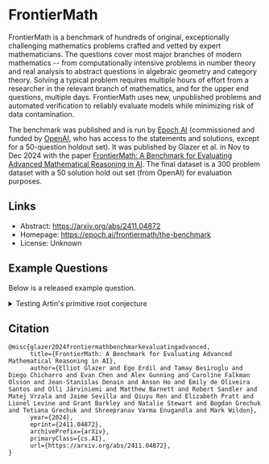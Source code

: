 # FrontierMath

FrontierMath is a benchmark of hundreds of original, exceptionally challenging mathematics problems crafted and vetted by expert mathematicians. The questions cover most major branches of modern mathematics -- from computationally intensive problems in number theory and real analysis to abstract questions in algebraic geometry and category theory. Solving a typical problem requires multiple hours of effort from a researcher in the relevant branch of mathematics, and for the upper end questions, multiple days. FrontierMath uses new, unpublished problems and automated verification to reliably evaluate models while minimizing risk of data contamination. 

The benchmark was published and is run by [Epoch AI](https://epoch.ai/frontiermath) (commissioned and funded by [OpenAI](https://epoch.ai/blog/openai-and-frontiermath), who has access to the statements and solutions, except for a 50-question holdout set). It was published by Glazer et al. in Nov to Dec 2024 with the paper [FrontierMath: A Benchmark for Evaluating Advanced Mathematical Reasoning in AI](https://arxiv.org/abs/2411.04872). The final dataset is a 300 problem dataset with a 50 solution hold out set (from OpenAI) for evaluation purposes.

## Links

* Abstract: https://arxiv.org/abs/2411.04872
* Homepage: https://epoch.ai/frontiermath/the-benchmark
* License: Unknown

## Example Questions

Below is a released example question.

<details>
<summary>Testing Artin's primitive root conjecture</summary>

For a positive integer $n$, let $v_p(n)$ denote the largest integer $v$ such that $p^v \mid n$. For a prime $p$ and $a \not\equiv 0 \pmod{p}$, let $\text{ord}_p(a)$ denote the smallest positive integer $o$ such that $a^o \equiv 1 \pmod{p}$. For $x > 0$, let

$$\text{ord}_{p,x}(a) = \prod_{\substack{q \le x \\ q \text{ prime}}} q^{v_q(\text{ord}_p(a))} \prod_{\substack{q > x \\ q \text{ prime}}} q^{v_q(p-1)}.$$

Let $S_x$ denote the set of primes $p$ for which

$$\text{ord}_{p,x}(2) > \text{ord}_{p,x}(3),$$

and let $d_x$ denote the density

$$d_x = \lim_{t \to \infty} \frac{|\{p \le t : p \in S_x\}|}{|\{p \le x : p \text{ prime}\}|}$$

of $S_x$ in the primes. Let

$$d_\infty = \lim_{x \to \infty} d_x.$$

Compute $\lfloor 10^6 d_\infty \rfloor$.

Source: https://epoch.ai/frontiermath/benchmark-problems

</details>

## Citation

```
@misc{glazer2024frontiermathbenchmarkevaluatingadvanced,
      title={FrontierMath: A Benchmark for Evaluating Advanced Mathematical Reasoning in AI}, 
      author={Elliot Glazer and Ege Erdil and Tamay Besiroglu and Diego Chicharro and Evan Chen and Alex Gunning and Caroline Falkman Olsson and Jean-Stanislas Denain and Anson Ho and Emily de Oliveira Santos and Olli Järviniemi and Matthew Barnett and Robert Sandler and Matej Vrzala and Jaime Sevilla and Qiuyu Ren and Elizabeth Pratt and Lionel Levine and Grant Barkley and Natalie Stewart and Bogdan Grechuk and Tetiana Grechuk and Shreepranav Varma Enugandla and Mark Wildon},
      year={2024},
      eprint={2411.04872},
      archivePrefix={arXiv},
      primaryClass={cs.AI},
      url={https://arxiv.org/abs/2411.04872}, 
}
```